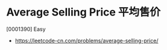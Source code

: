 # Average Selling Price 平均售价

[0001390] Easy

- https://leetcode-cn.com/problems/average-selling-price/
